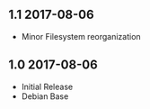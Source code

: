 ## 1.1 2017-08-06 <dave at tiredofit dot ca>

* Minor Filesystem reorganization

## 1.0 2017-08-06 <dave at tiredofit dot ca>

* Initial Release
* Debian Base
